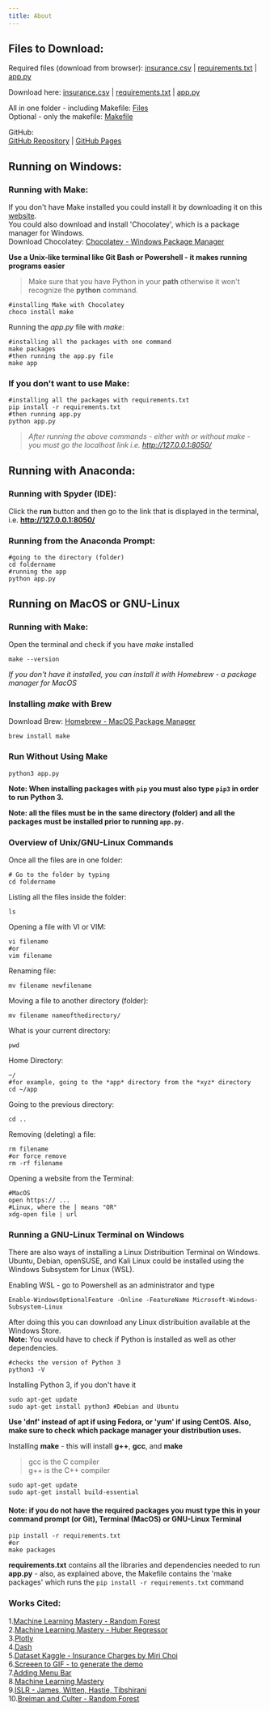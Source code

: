 ```yaml
---
title: About
---  
```


## Files to Download:  
Required files (download from browser): [insurance.csv](https://raw.githubusercontent.com/arcelioeperez/dash-app/gh-pages/source/insurance.csv) | [requirements.txt](https://raw.githubusercontent.com/arcelioeperez/dash-app/main/assets/requirements.txt) | [app.py](https://raw.githubusercontent.com/arcelioeperez/dash-app/gh-pages/source/app.py)  

Download here: 
<a target = "_blank" href="source/insurance.csv" download>insurance.csv</a> | <a href="source/requirements.txt" download>requirements.txt</a> | <a target = "_blank" href="source/app.py" download>app.py</a>  

All in one folder - including Makefile: [Files](https://github.com/arcelioeperez/dash-app/tree/gh-pages/source)     
Optional - only the makefile: [Makefile](https://raw.githubusercontent.com/arcelioeperez/dash-app/gh-pages/source/makefile)  
             
GitHub:   
[GitHub Repository](https://github.com/arcelioeperez/dash-app/tree/gh-pages) | [GitHub Pages](https://arcelioeperez.github.io/dash-app/)  
## Running on Windows:   
### Running with Make:  
If you don't have Make installed you could install it by downloading it on this [website](http://gnuwin32.sourceforge.net/packages/make.htm).  
You could also download and install 'Chocolatey', which is a package manager for Windows.  
Download Chocolatey: [Chocolatey - Windows Package Manager](https://chocolatey.org/)  

**Use a Unix-like terminal like Git Bash or Powershell - it makes running programs easier**   

> Make sure that you have Python in your **path** otherwise it won't recognize the **python** command.  

```
#installing Make with Chocolatey 
choco install make 
```  

Running the *app.py* file with *make*:  
```
#installing all the packages with one command
make packages
#then running the app.py file
make app
```  

### If you don't want to use Make:  
```
#installing all the packages with requirements.txt
pip install -r requirements.txt
#then running app.py
python app.py
```  

>*After running the above commands - either with or without make - you must go the localhost link i.e. http://127.0.0.1:8050/*   

## Running with Anaconda:  
### Running with Spyder (IDE):  

Click the **run** button and then go to the link that is displayed in the terminal, i.e. **http://127.0.0.1:8050/**  

### Running from the Anaconda Prompt:  

```
#going to the directory (folder)
cd foldername 
#running the app 
python app.py
```  

## Running on MacOS or GNU-Linux  
### Running with Make:  

Open the terminal and check if you have *make* installed  

```
make --version
```  
*If you don't have it installed, you can install it with Homebrew - a package manager for MacOS*  

### Installing *make* with Brew   
Download Brew: [Homebrew - MacOS Package Manager](https://brew.sh/)  
```
brew install make
```   
### Run Without Using Make  
```
python3 app.py
```  
**Note: When installing packages with `pip` you must also type `pip3` in order to run Python 3.**


**Note: all the files must be in the same directory (folder) and all the packages must be installed prior to running `app.py`.**  

### Overview of Unix/GNU-Linux Commands
Once all the files are in one folder:  
```
# Go to the folder by typing 
cd foldername 
```  
Listing all the files inside the folder:  
```
ls
```  
Opening a file with VI or VIM:  
```
vi filename
#or 
vim filename
```  
Renaming file:  
```
mv filename newfilename
```  
Moving a file to another directory (folder):  
```
mv filename nameofthedirectory/
```  
What is your current directory:  
```
pwd
```  
Home Directory:  
```
~/
#for example, going to the *app* directory from the *xyz* directory 
cd ~/app
```  
Going to the previous directory:  
```
cd .. 
```
Removing (deleting) a file:  
```
rm filename
#or force remove
rm -rf filename
```  
Opening a website from the Terminal:  
```
#MacOS 
open https:// ... 
#Linux, where the | means "OR"
xdg-open file | url
```  

### Running a GNU-Linux Terminal on Windows  
There are also ways of installing a Linux Distribuition Terminal on Windows.    
Ubuntu, Debian, openSUSE, and Kali Linux could be installed using the Windows Subsystem for Linux (WSL).    

Enabling WSL - go to Powershell as an administrator and type   
```
Enable-WindowsOptionalFeature -Online -FeatureName Microsoft-Windows-Subsystem-Linux
```
After doing this you can download any Linux distribuition available at the Windows Store.  
**Note:** You would have to check if Python is installed as well as other dependencies.  
```
#checks the version of Python 3
python3 -V
```  
Installing Python 3, if you don't have it  
```
sudo apt-get update 
sudo apt-get install python3 #Debian and Ubuntu
```    
**Use 'dnf' instead of apt if using Fedora, or 'yum' if using CentOS. Also, make sure to check which package manager your distribution uses.**  

Installing **make** - this will install **g++**, **gcc**, and **make**  

>gcc is the C compiler   
>g++ is the C++ compiler  

```
sudo apt-get update 
sudo apt-get install build-essential
```  

#### **Note:** if you do not have the required packages you must type this in your command prompt (or Git), Terminal (MacOS) or GNU-Linux Terminal   
```
pip install -r requirements.txt
#or 
make packages
```    
**requirements.txt** contains all the libraries and dependencies needed to run **app.py**  - also, as explained above, the Makefile contains the 'make packages' which runs the `pip install -r requirements.txt` command  

### Works Cited:    
1.[Machine Learning Mastery - Random Forest](https://machinelearningmastery.com/random-forest-ensemble-in-python/)  
2.[Machine Learning Mastery - Huber Regressor](https://machinelearningmastery.com/robust-regression-for-machine-learning-in-python/#:~:text=Regression%20is%20a%20modeling%20task,most%20successful%20being%20linear%20regression.)  
3.[Plotly](https://plotly.com/)   
4.[Dash](https://dash.plotly.com/)   
5.[Dataset Kaggle - Insurance Charges by Miri Choi](https://www.kaggle.com/mirichoi0218/insurance)  
6.[Screeen to GIF - to generate the demo](https://www.screentogif.com/)   
7.[Adding Menu Bar](https://dh.obdurodon.org/jekyll.xhtml)  
8.[Machine Learning Mastery](https://machinelearningmastery.com/random-forest-ensemble-in-python/)  
9.[ISLR - James, Witten, Hastie, Tibshirani](http://faculty.marshall.usc.edu/gareth-james/ISL/)  
10.[Breiman and Culter - Random Forest](https://www.stat.berkeley.edu/~breiman/RandomForests/cc_home.htm)  
 


